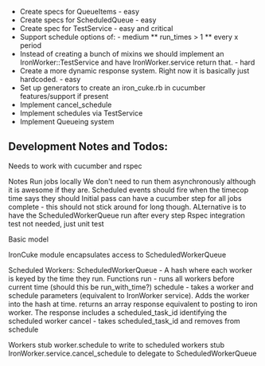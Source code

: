 * Create specs for QueueItems - easy
* Create specs for ScheduledQueue - easy
* Create spec for TestService - easy and critical
* Support schedule options of: - medium
** run_times > 1
** every x period
* Instead of creating a bunch of mixins we should implement an IronWorker::TestService and have IronWorker.service return that. - hard
* Create a more dynamic response system. Right now it is basically just hardcoded. - easy
* Set up generators to create an iron_cuke.rb in cucumber features/support if present
* Implement cancel_schedule
* Implement schedules via TestService
* Implement Queueing system




Development Notes and Todos:
----------------------------
Needs to work with cucumber and rspec

Notes
Run jobs locally
We don't need to run them asynchronously although it is awesome if they are.
Scheduled events should fire when the timecop time says they should
Initial pass can have a cucumber step for all jobs complete - this should not stick around for long though. ALternative is to have the ScheduledWorkerQueue run after every step
Rspec integration test not needed, just unit test

Basic model

IronCuke module encapsulates access to ScheduledWorkerQueue

Scheduled Workers:
ScheduledWorkerQueue - A hash where each worker is keyed by the time they run.
Functions
run - runs all workers before current time (should this be run_with_time?)
schedule - takes a worker and schedule parameters (equivalent to IronWorker service). Adds the worker into the hash at time. returns an array response equivalent to posting to iron worker. The response includes a scheduled_task_id identifying the scheduled worker
cancel - takes scheduled_task_id and removes from schedule

Workers
stub worker.schedule to write to scheduled workers
stub IronWorker.service.cancel_schedule to delegate to ScheduledWorkerQueue
